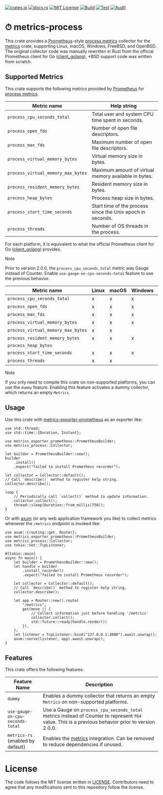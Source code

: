 [![crates.io](https://img.shields.io/crates/v/metrics-process.svg)](https://crates.io/crates/metrics-process)
[![docs.rs](https://docs.rs/metrics-process/badge.svg)](https://docs.rs/metrics-process)
[![MIT License](https://img.shields.io/badge/license-MIT-blue.svg)](./LICENSE)
[![Build](https://github.com/lambdalisue/rs-metrics-process/actions/workflows/build.yml/badge.svg)](https://github.com/lambdalisue/rs-metrics-process/actions/workflows/build.yml)
[![Test](https://github.com/lambdalisue/rs-metrics-process/actions/workflows/test.yml/badge.svg)](https://github.com/lambdalisue/rs-metrics-process/actions/workflows/test.yml)
[![Audit](https://github.com/lambdalisue/rs-metrics-process/actions/workflows/audit.yml/badge.svg)](https://github.com/lambdalisue/rs-metrics-process/actions/workflows/audit.yml)

# ⏱ metrics-process

This crate provides a [Prometheus]-style [process metrics] collector for the
[metrics] crate, supporting Linux, macOS, Windows, FreeBSD, and OpenBSD. The
original collector code was manually rewritten in Rust from the official
Prometheus client for Go ([client_golang]), \*BSD support code was written
from scratch.

[Prometheus]: https://prometheus.io/
[process metrics]: https://prometheus.io/docs/instrumenting/writing_clientlibs/#process-metrics
[metrics]: https://crates.io/crates/metrics

## Supported Metrics

This crate supports the following metrics provided by [Prometheus] for
[process metrics].

| Metric name                        | Help string                                                |
| ---------------------------------- | ---------------------------------------------------------- |
| `process_cpu_seconds_total`        | Total user and system CPU time spent in seconds.           |
| `process_open_fds`                 | Number of open file descriptors.                           |
| `process_max_fds`                  | Maximum number of open file descriptors.                   |
| `process_virtual_memory_bytes`     | Virtual memory size in bytes.                              |
| `process_virtual_memory_max_bytes` | Maximum amount of virtual memory available in bytes.       |
| `process_resident_memory_bytes`    | Resident memory size in bytes.                             |
| `process_heap_bytes`               | Process heap size in bytes.                                |
| `process_start_time_seconds`       | Start time of the process since the Unix epoch in seconds. |
| `process_threads`                  | Number of OS threads in the process.                       |

For each platform, it is equivalent to what the official Prometheus client for
Go ([client_golang]) provides.

> [!NOTE]
>
> Prior to version 2.0.0, the `process_cpu_seconds_total` metric was Gauge instead of Counter.
> Enable `use-gauge-on-cpu-seconds-total` feature to use the previous behavior.

| Metric name                        | Linux | macOS | Windows | FreeBSD | OpenBSD |
| ---------------------------------- | ----- | ----- | ------- | ------- | ------- |
| `process_cpu_seconds_total`        | x     | x     | x       | x       | x       |
| `process_open_fds`                 | x     | x     | x       | x       |         |
| `process_max_fds`                  | x     | x     | x       | x       | x       |
| `process_virtual_memory_bytes`     | x     | x     | x       | x       |         |
| `process_virtual_memory_max_bytes` | x     | x     |         | x       |         |
| `process_resident_memory_bytes`    | x     | x     | x       | x       | x       |
| `process_heap_bytes`               |       |       |         |         |         |
| `process_start_time_seconds`       | x     | x     | x       | x       | x       |
| `process_threads`                  | x     | x     |         | x       |         |

> [!NOTE]
>
> If you only need to compile this crate on non-supported platforms, you can use the `dummy` feature.
> Enabling this feature activates a dummy collector, which returns an empty `Metrics`.

[client_golang]: https://github.com/prometheus/client_golang

## Usage

Use this crate with [metrics-exporter-prometheus] as an exporter like:

[metrics-exporter-prometheus]: https://crates.io/crates/metrics-exporter-prometheus

```rust,no_run
use std::thread;
use std::time::{Duration, Instant};

use metrics_exporter_prometheus::PrometheusBuilder;
use metrics_process::Collector;

let builder = PrometheusBuilder::new();
builder
    .install()
    .expect("failed to install Prometheus recorder");

let collector = Collector::default();
// Call `describe()` method to register help string.
collector.describe();

loop {
    // Periodically call `collect()` method to update information.
    collector.collect();
    thread::sleep(Duration::from_millis(750));
}
```

Or with [axum] (or any web application framework you like) to collect metrics
whenever the `/metrics` endpoint is invoked like:

[axum]: https://crates.io/crates/axum

```rust,no_run
use axum::{routing::get, Router};
use metrics_exporter_prometheus::PrometheusBuilder;
use metrics_process::Collector;
use tokio::net::TcpListener;

#[tokio::main]
async fn main() {
    let builder = PrometheusBuilder::new();
    let handle = builder
        .install_recorder()
        .expect("failed to install Prometheus recorder");

    let collector = Collector::default();
    // Call `describe()` method to register help string.
    collector.describe();

    let app = Router::new().route(
        "/metrics",
        get(move || {
            // Collect information just before handling '/metrics'
            collector.collect();
            std::future::ready(handle.render())
        }),
    );
    let listener = TcpListener::bind("127.0.0.1:3000").await.unwrap();
    axum::serve(listener, app).await.unwrap();
}
```

## Features

This crate offers the following features:

| Feature Name                      | Description                                                                                                                                         |
| --------------------------------- | --------------------------------------------------------------------------------------------------------------------------------------------------- |
| `dummy`                           | Enables a dummy collector that returns an empty `Metrics` on non-supported platforms.                                                               |
| `use-gauge-on-cpu-seconds-total`  | Use a Gauge on `process_cpu_seconds_total` metrics instead of Counter to represent `f64` value. This is a previous behavior prior to version 2.0.0. |
| `metrics-rs` (enabled by default) | Enables the [metrics] integration. Can be removed to reduce dependencies if unused.

# License

The code follows the MIT license written in [LICENSE](./LICENSE). Contributors
need to agree that any modifications sent to this repository follow the license.
